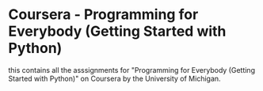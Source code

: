 # Coursera - Programming for Everybody (Getting Started with Python)

this contains all the asssignments for "Programming for Everybody (Getting Started with Python)" on Coursera by the University of Michigan.
